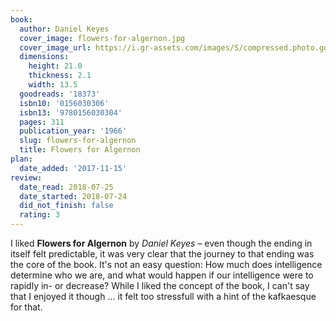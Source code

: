 ```yaml
---
book:
  author: Daniel Keyes
  cover_image: flowers-for-algernon.jpg
  cover_image_url: https://i.gr-assets.com/images/S/compressed.photo.goodreads.com/books/1554312314l/18373._SX98_.jpg
  dimensions:
    height: 21.0
    thickness: 2.1
    width: 13.5
  goodreads: '18373'
  isbn10: '0156030306'
  isbn13: '9780156030304'
  pages: 311
  publication_year: '1966'
  slug: flowers-for-algernon
  title: Flowers for Algernon
plan:
  date_added: '2017-11-15'
review:
  date_read: 2018-07-25
  date_started: 2018-07-24
  did_not_finish: false
  rating: 3
---
```


I liked **Flowers for Algernon** by *Daniel Keyes* – even though the ending in itself felt predictable, it was very clear that the journey to that ending was the core of the book. It's not an easy question: How much does intelligence determine who we are, and what would happen if our intelligence were to rapidly in- or decrease? While I liked the concept of the book, I can't say that I enjoyed it though … it felt too stressfull with a hint of the kafkaesque for that.
